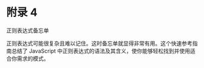# 附录 4

正则表达式备忘单

正则表达式可能很复杂且难以记住。这时备忘单就显得非常有用。这个快速参考指南总结了 JavaScript 中正则表达式的语法及其含义，使你能够轻松找到并使用适合你需求的模式。
